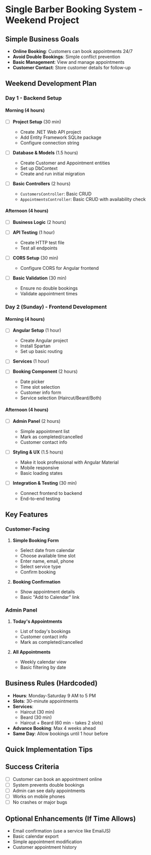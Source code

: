 # Single Barber Booking System - Weekend Project

## Simple Business Goals

-   **Online Booking**: Customers can book appointments 24/7
-   **Avoid Double Bookings**: Simple conflict prevention
-   **Basic Management**: View and manage appointments
-   **Customer Contact**: Store customer details for follow-up

## Weekend Development Plan

### Day 1 - Backend Setup

#### Morning (4 hours)

-   [ ] **Project Setup** (30 min)

    -   Create .NET Web API project
    -   Add Entity Framework SQLite package
    -   Configure connection string

-   [ ] **Database & Models** (1.5 hours)

    -   Create Customer and Appointment entities
    -   Set up DbContext
    -   Create and run initial migration

-   [ ] **Basic Controllers** (2 hours)
    -   `CustomersController`: Basic CRUD
    -   `AppointmentsController`: Basic CRUD with availability check

#### Afternoon (4 hours)

-   [ ] **Business Logic** (2 hours)

-   [ ] **API Testing** (1 hour)

    -   Create HTTP test file
    -   Test all endpoints

-   [ ] **CORS Setup** (30 min)

    -   Configure CORS for Angular frontend

-   [ ] **Basic Validation** (30 min)
    -   Ensure no double bookings
    -   Validate appointment times

### Day 2 (Sunday) - Frontend Development

#### Morning (4 hours)

-   [ ] **Angular Setup** (1 hour)

    -   Create Angular project
    -   Install Spartan
    -   Set up basic routing

-   [ ] **Services** (1 hour)

-   [ ] **Booking Component** (2 hours)
    -   Date picker
    -   Time slot selection
    -   Customer info form
    -   Service selection (Haircut/Beard/Both)

#### Afternoon (4 hours)

-   [ ] **Admin Panel** (2 hours)

    -   Simple appointment list
    -   Mark as completed/cancelled
    -   Customer contact info

-   [ ] **Styling & UX** (1.5 hours)

    -   Make it look professional with Angular Material
    -   Mobile responsive
    -   Basic loading states

-   [ ] **Integration & Testing** (30 min)
    -   Connect frontend to backend
    -   End-to-end testing

## Key Features

### Customer-Facing

1. **Simple Booking Form**

    - Select date from calendar
    - Choose available time slot
    - Enter name, email, phone
    - Select service type
    - Confirm booking

2. **Booking Confirmation**
    - Show appointment details
    - Basic "Add to Calendar" link

### Admin Panel

1. **Today's Appointments**

    - List of today's bookings
    - Customer contact info
    - Mark as completed/cancelled

2. **All Appointments**
    - Weekly calendar view
    - Basic filtering by date

## Business Rules (Hardcoded)

-   **Hours**: Monday-Saturday 9 AM to 5 PM
-   **Slots**: 30-minute appointments
-   **Services**:
    -   Haircut (30 min)
    -   Beard (30 min)
    -   Haircut + Beard (60 min - takes 2 slots)
-   **Advance Booking**: Max 4 weeks ahead
-   **Same Day**: Allow bookings until 1 hour before

## Quick Implementation Tips

## Success Criteria

-   [ ] Customer can book an appointment online
-   [ ] System prevents double bookings
-   [ ] Admin can see daily appointments
-   [ ] Works on mobile phones
-   [ ] No crashes or major bugs

## Optional Enhancements (If Time Allows)

-   Email confirmation (use a service like EmailJS)
-   Basic calendar export
-   Simple appointment modification
-   Customer appointment history
